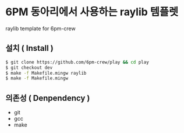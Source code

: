 # 6PM 동아리에서 사용하는 raylib 템플렛

raylib template for 6pm-crew

## 설치 ( Install )

```sh
$ git clone https://github.com/6pm-crew/play && cd play
$ git checkout dev
$ make -f Makefile.mingw raylib
$ make -f Makefile.mingw
```

## 의존성 ( Denpendency )

- git
- gcc
- make
